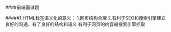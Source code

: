 ####前端面试题

#####1.HTML标签语义化的意义：
    1.网页结构合理
    2.有利于SEO和搜索引擎建立良好的沟通，有了良好的结构和语义
有利于网页的内容被搜索引擎抓取
    